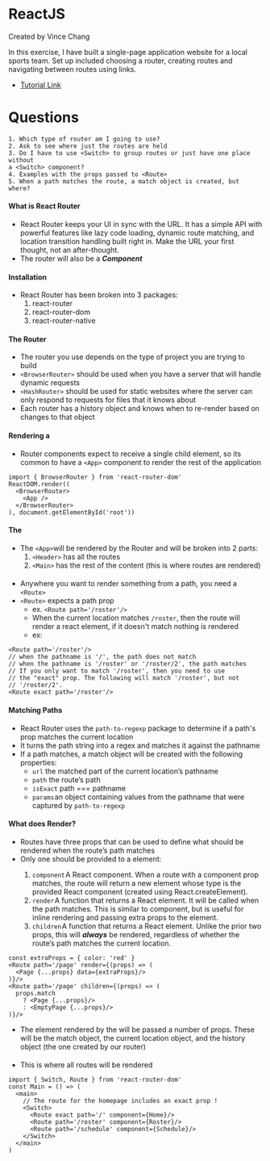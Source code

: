 # ReactJS
Created by Vince Chang </br>

In this exercise, I have built a single-page application website for a local
sports team. Set up included choosing a router, creating routes and navigating
between routes using links.
- [Tutorial Link](https://medium.com/@pshrmn/a-simple-react-router-v4-tutorial-7f23ff27adf)


# Questions
    1. Which type of router am I going to use?
    2. Ask to see where just the routes are held
    3. Do I have to use <Switch> to group routes or just have one place without
    a <Switch> component?
    4. Examples with the props passed to <Route>
    5. When a path matches the route, a match object is created, but where?


#### What is React Router
- React Router keeps your UI in sync with the URL. It has a simple API with
powerful features like lazy code loading, dynamic route matching, and location
transition handling built right in. Make the URL your first thought, not an
after-thought.
- The router will also be a ***Component***


#### Installation
- React Router has been broken into 3 packages:
    1. react-router
    2. react-router-dom
    3. react-router-native


#### The Router
- The router you use depends on the type of project you are trying to build
- `<BrowserRouter>` should be used when you have a server that will handle
dynamic requests
- `<HashRouter>` should be used for static websites where the server can only
respond to requests for files that it knows about
- Each router has a history object and knows when to re-render based on changes
to that object


#### Rendering a <Router>
- Router components expect to receive a single child element, so its common to
have a `<App>` component to render the rest of the application
```
import { BrowserRouter } from 'react-router-dom'
ReactDOM.render((
  <BrowserRouter>
    <App />
  </BrowserRouter>
), document.getElementById('root'))
```


#### The <App>
- The `<App>`will be rendered by the Router and will be broken into 2 parts:
  1. `<Header>` has all the routes
  2. `<Main>` has the rest of the content (this is where routes are rendered)


#### <Route>
- Anywhere you want to render something from a path, you need a `<Route>`
- `<Route>` expects a path prop
  - ex. `<Route path='/roster'/>`
  - When the current location matches `/roster`, then the route will render a
  react element, if it doesn't match nothing is rendered
  - ex:
```
<Route path='/roster'/>
// when the pathname is '/', the path does not match
// when the pathname is '/roster' or '/roster/2', the path matches
// If you only want to match '/roster', then you need to use
// the "exact" prop. The following will match '/roster', but not
// '/roster/2'.
<Route exact path='/roster'/>
```

#### Matching Paths
- React Router uses the `path-to-regexp` package to determine if a path's prop
matches the current location
- It turns the path string into a regex and matches it against the pathname
- If a path matches, a match object will be created with the following
properties:
  - `url` the matched part of the current location’s pathname
  - `path` the route’s path
  - `isExact` path === pathname
  - `params` an object containing values from the pathname that were captured
  by `path-to-regexp`


#### What does <Route> Render?
- Routes have three props that can be used to define what should be rendered
when the route’s path matches
- Only one should be provided to a <Route> element:
    1. `component` A React component. When a route with a component prop
    matches, the route will return a new element whose type is the provided
    React component (created using React.createElement).
    2. `render` A function that returns a React element. It will be called
    when the path matches. This is similar to component, but is useful for
    inline rendering and passing extra props to the element.
    3. `children` A function that returns a React element. Unlike the prior two
    props, this will ***always*** be rendered, regardless of whether the route’s
    path matches the current location.
```'<Route path='/page' component={Page} />
const extraProps = { color: 'red' }
<Route path='/page' render={(props) => (
  <Page {...props} data={extraProps}/>
)}/>
<Route path='/page' children={(props) => (
  props.match
    ? <Page {...props}/>
    : <EmptyPage {...props}/>
)}/>
```
- The element rendered by the <Route> will be passed a number of props. These
will be the match object, the current location object, and the history object
(the one created by our router)


#### <Main>
- This is where all routes will be rendered
```
import { Switch, Route } from 'react-router-dom'
const Main = () => (
  <main>
    // The route for the homepage includes an exact prop !
    <Switch>
      <Route exact path='/' component={Home}/>
      <Route path='/roster' component={Roster}/>
      <Route path='/schedule' component={Schedule}/>
    </Switch>
  </main>
)
```








